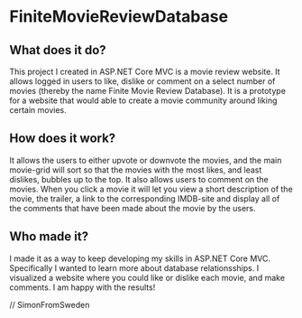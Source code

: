 # FiniteMovieReviewDatabase

## What does it do?
This project I created in ASP.NET Core MVC is a movie review website. It allows logged in users to like, dislike or comment on a select number of movies (thereby the name Finite Movie Review Database). It is a prototype for a website that would able to create a movie community around liking certain movies.

## How does it work?
It allows the users to either upvote or downvote the movies, and the main movie-grid will sort so that the movies with the most likes, and least dislikes, bubbles up to the top. It also allows users to comment on the movies. When you click a movie it will let you view a short description of the movie, the trailer, a link to the corresponding IMDB-site and display all of the comments that have been made about the movie by the users.

## Who made it?
I made it as a way to keep developing my skills in ASP.NET Core MVC. Specifically I wanted to learn more about database relationsships. I visualized a website where you could like or dislike each movie, and make comments. I am happy with the results!

// SimonFromSweden
